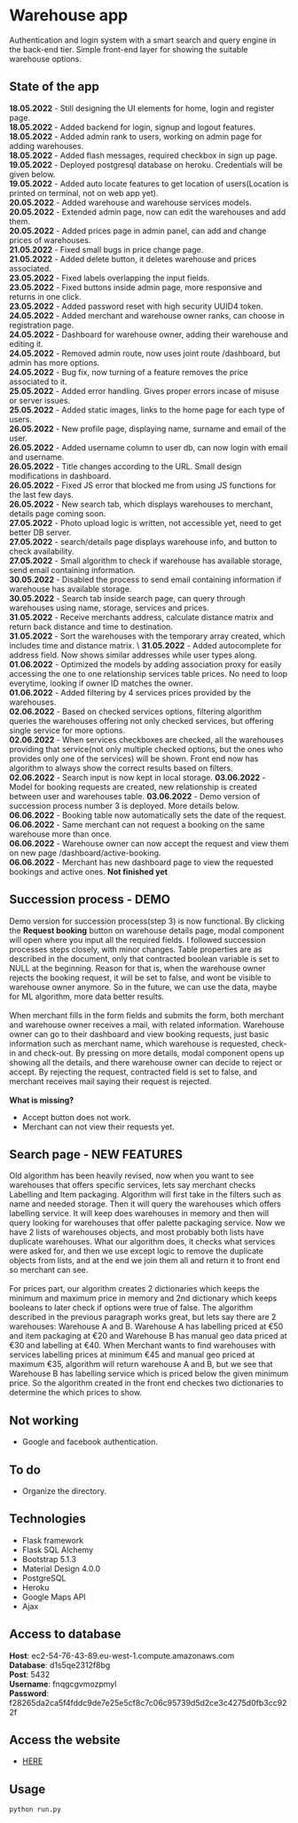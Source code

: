 # Warehouse app 
Authentication and login system with a smart search and query engine in the back-end tier. Simple front-end layer for showing the suitable warehouse options.

## State of the app
****18.05.2022**** - Still designing the UI elements for home, login and register page. \
**18.05.2022** - Added backend for login, signup and logout features. \
**18.05.2022** - Added admin rank to users, working on admin page for adding warehouses. \
**18.05.2022** - Added flash messages, required checkbox in sign up page. \
**19.05.2022** - Deployed postgresql database on heroku. Credentials will be given below. \
**19.05.2022** - Added auto locate features to get location of users(Location is printed on terminal, not on web app yet). \
**20.05.2022** - Added warehouse and warehouse services models. \
**20.05.2022** - Extended admin page, now can edit the warehouses and add them. \
**20.05.2022** - Added prices page in admin panel, can add and change prices of warehouses. \
**21.05.2022** - Fixed small bugs in price change page. \
**21.05.2022** - Added delete button, it deletes warehouse and prices associated. \
**23.05.2022** - Fixed labels overlapping the input fields. \
**23.05.2022** - Fixed buttons inside admin page, more responsive and returns in one click.  \
**23.05.2022** - Added password reset with high security UUID4 token. \
**24.05.2022** - Added merchant and warehouse owner ranks, can choose in registration page. \
**24.05.2022** - Dashboard for warehouse owner, adding their warehouse and editing it. \
**24.05.2022** - Removed admin route, now uses joint route /dashboard, but admin has more options. \
**24.05.2022** - Bug fix, now turning of a feature removes the price associated to it.  \
**25.05.2022** - Added error handling. Gives proper errors incase of misuse or server issues. \
**25.05.2022** - Added static images, links to the home page for each type of users.  \
**26.05.2022** - New profile page, displaying name, surname and email of the user. \
**26.05.2022** - Added username column to user db, can now login with email and username. \
**26.05.2022** - Title changes according to the URL. Small design modifications in dashboard. \
**26.05.2022** - Fixed JS error that blocked me from using JS functions for the last few days. \
**26.05.2022** - New search tab, which displays warehouses to merchant, details page coming soon. \
**27.05.2022** - Photo upload logic is written, not accessible yet, need to get better DB server. \
**27.05.2022** - search/details page displays warehouse info, and button to check availability. \
**27.05.2022** - Small algorithm to check if warehouse has available storage, send email containing information. \
**30.05.2022** - Disabled the process to send email containing information if warehouse has available storage. \
**30.05.2022** - Search tab inside search page, can query through warehouses using name, storage, services and prices. \
**31.05.2022** - Receive merchants address, calculate distance matrix and return back distance and time to destination. \
**31.05.2022** - Sort the warehouses with the temporary array created, which includes time and distance matrix. \ 
**31.05.2022** - Added autocomplete for address field. Now shows similar addresses while user types along. \
**01.06.2022** - Optimized the models by adding association proxy for easily accessing the one to one relationship services table prices. No need to loop everytime, looking if owner ID matches the owner. \
**01.06.2022** - Added filtering by 4 services prices provided by the warehouses. \
**02.06.2022** - Based on checked services options, filtering algorithm queries the warehouses offering not only checked services, but offering single service for more options. \
**02.06.2022** - When services checkboxes are checked, all the warehouses providing that service(not only multiple checked options, but the ones who provides only one of the services) will be shown. Front end now has algorithm to always show the correct results based on filters. \
**02.06.2022** - Search input is now kept in local storage.
**03.06.2022** - Model for booking requests are created, new relationship is created between user and warehouses table.
**03.06.2022** - Demo version of succession process number 3 is deployed. More details below. \
**06.06.2022** - Booking table now automatically sets the date of the request. \
**06.06.2022** - Same merchant can not request a booking on the same warehouse more than once. \
**06.06.2022** - Warehouse owner can now accept the request and view them on new page /dashboard/active-booking. \
**06.06.2022** - Merchant has new dashboard page to view the requested bookings and active ones. **Not finished yet**

## Succession process - DEMO
Demo version for succession process(step 3) is now functional. By clicking the **Request booking** button on warehouse details page, modal component will open where you input all the required fields. I followed succession processes steps closely, with minor changes. Table properties are as described in the document, only that contracted boolean variable is set to NULL at the beginning. Reason for that is, when the warehouse owner rejects the booking request, it will be set to false, and wont be visible to warehouse owner anymore. So in the future, we can use the data, maybe for ML algorithm, more data better results. 
\
\
When merchant fills in the form fields and submits the form, both merchant and warehouse owner receives a mail, with related information. Warehouse owner can go to their dashboard and view booking requests, just basic information such as merchant name, which warehouse is requested, check-in and check-out. By pressing on more details, modal component opens up showing all the details, and there warehouse owner can decide to reject or accept. By rejecting the request, contracted field is set to false, and merchant receives mail saying their request is rejected. 
\
\
**What is missing?**
- Accept button does not work.
- Merchant can not view their requests yet.

## Search page - NEW FEATURES
Old algorithm has been heavily revised, now when you want to see warehouses that offers specific services, lets say merchant checks Labelling and Item packaging. Algorithm will first take in the filters such as name and needed storage. Then it will query the warehouses which offers labelling service. It will keep does warehouses in memory and then will query looking for warehouses that offer palette packaging service. Now we have 2 lists of warehouses objects, and most probably both lists have duplicate warehouses. What our algorithm does, it checks what services were asked for, and then we use except logic to remove the duplicate objects from lists, and at the end we join them all and return it to front end so merchant can see. 
\
\
For prices part, our algorithm creates 2 dictionaries which keeps the minimum and maximum price in memory and 2nd dictionary which keeps booleans to later check if options were true of false. The algorithm described in the previous paragraph works great, but lets say there are 2 warehouses: Warehouse A and B. Warehouse A has labelling priced at €50 and item packaging at €20 and Warehouse B has manual geo data priced at €30 and labelling at €40. When Merchant wants to find warehouses with services labelling prices at minimum €45 and manual geo priced at maximum €35, algorithm will return warehouse A and B, but we see that Warehouse B has labelling service which is priced below the given minimum price. So the algorithm created in the front end checkes two dictionaries to determine the which prices to show.


## Not working
- Google and facebook authentication.

## To do
- Organize the directory.

## Technologies

- Flask framework 
- Flask SQL Alchemy
- Bootstrap 5.1.3
- Material Design 4.0.0
- PostgreSQL
- Heroku
- Google Maps API
- Ajax

## Access to database
**Host**:      ec2-54-76-43-89.eu-west-1.compute.amazonaws.com \
**Database**:  d1s5qe2312f8bg \
**Post**:      5432 \
**Username**:  fnqgcgvmozpmyl \
**Password**:  f28265da2ca5f4fddc9de7e25e5cf8c7c06c95739d5d2ce3c4275d0fb3cc922f 

## Access the website
- [HERE](warehouse-thesis.herokuapp.com)
## Usage

```python
python run.py
```


